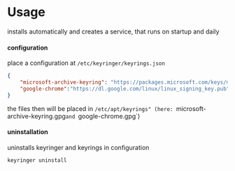 # Usage
installs automatically and creates a service, that runs on startup and daily


#### configuration
place a configuration at `/etc/keyringer/keyrings.json`
```json
{
    "microsoft-archive-keyring": "https://packages.microsoft.com/keys/microsoft.asc",
    "google-chrome":"https://dl.google.com/linux/linux_signing_key.pub"
}
```

the files then will be placed in `/etc/apt/keyrings" (here: `microsoft-archive-keyring.gpg` and  `google-chrome.gpg`)

#### uninstallation
uninstalls keyringer and keyrings in configuration

```bash
keyringer uninstall
```